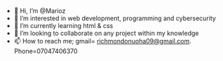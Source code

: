 - 👋 Hi, I’m @Marioz
- 👀 I’m interested in web development, programming and cybersecurity 
- 🌱 I’m currently learning html & css
- 💞️ I’m looking to collaborate on any project within my knowledge 
- 📫 How to reach me; gmail= richmondonuoha09@gmail.com. 
                      Phone=07047406370

<!---
Marioz09/Marioz09 is a ✨ special ✨ repository because its `README.md` (this file) appears on your GitHub profile.
You can click the Preview link to take a look at your changes.
--->
